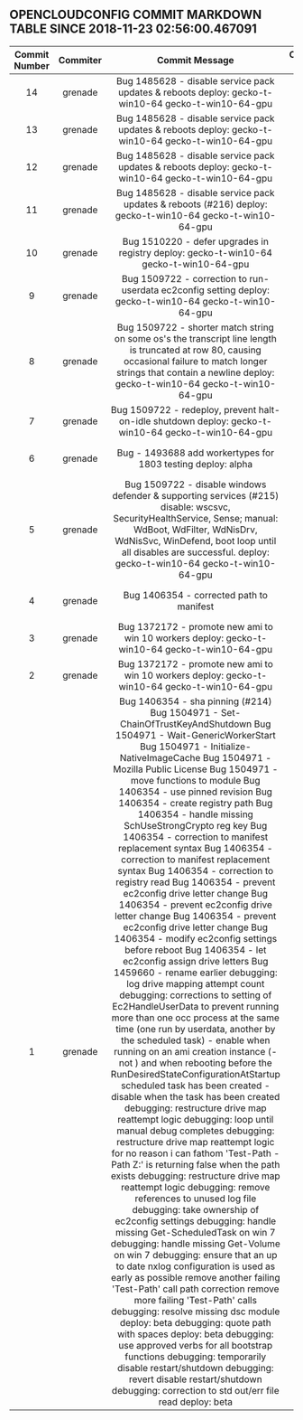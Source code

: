 ## OPENCLOUDCONFIG COMMIT MARKDOWN TABLE SINCE 2018-11-23 02:56:00.467091

| Commit Number | Commiter | Commit Message | Commit Url | Date | 
|:---:|:----:|:----------------------------------:|:------:|:----:| 
|14|grenade|Bug 1485628 - disable service pack updates & reboots  deploy: gecko-t-win10-64 gecko-t-win10-64-gpu|[URL](https://github.com/mozilla-releng/OpenCloudConfig/commit/4053e2c3c0db9b63ff74ca32c9bb6c14ccc4f08a)|2018-11-28 17:27:08
|13|grenade|Bug 1485628 - disable service pack updates & reboots  deploy: gecko-t-win10-64 gecko-t-win10-64-gpu|[URL](https://github.com/mozilla-releng/OpenCloudConfig/commit/bbdfd298d8fed84fab86e30d4322b365fb01a604)|2018-11-28 17:18:59
|12|grenade|Bug 1485628 - disable service pack updates & reboots  deploy: gecko-t-win10-64 gecko-t-win10-64-gpu|[URL](https://github.com/mozilla-releng/OpenCloudConfig/commit/bcb4c6ddd1c4efdc7fc07eb079b934e7a76ca12d)|2018-11-28 17:10:22
|11|grenade|Bug 1485628 - disable service pack updates & reboots (#216)  deploy: gecko-t-win10-64 gecko-t-win10-64-gpu|[URL](https://github.com/mozilla-releng/OpenCloudConfig/commit/3c874a7b7ab236ec1939728b43451e44eb50ff6f)|2018-11-28 17:08:20
|10|grenade|Bug 1510220 - defer upgrades in registry  deploy: gecko-t-win10-64 gecko-t-win10-64-gpu|[URL](https://github.com/mozilla-releng/OpenCloudConfig/commit/c421eb84b254a74a84916ad5bd1d957bea060f33)|2018-11-27 13:39:44
|9|grenade|Bug 1509722 - correction to run-userdata ec2config setting  deploy: gecko-t-win10-64 gecko-t-win10-64-gpu|[URL](https://github.com/mozilla-releng/OpenCloudConfig/commit/0952e36cbab072488f1bea41d1095a13063c705e)|2018-11-27 12:53:44
|8|grenade|Bug 1509722 - shorter match string  on some os's the transcript line length is truncated at row 80, causing occasional failure to match longer strings that contain a newline  deploy: gecko-t-win10-64 gecko-t-win10-64-gpu|[URL](https://github.com/mozilla-releng/OpenCloudConfig/commit/7ead7d21328907a108fb6bd228fef28c700d60c6)|2018-11-27 11:56:39
|7|grenade|Bug 1509722 - redeploy, prevent halt-on-idle shutdown  deploy: gecko-t-win10-64 gecko-t-win10-64-gpu|[URL](https://github.com/mozilla-releng/OpenCloudConfig/commit/07d3d6340f241e398fd91285363447e9dda0e47b)|2018-11-27 10:28:52
|6|grenade|Bug - 1493688 add workertypes for 1803 testing  deploy: alpha|[URL](https://github.com/mozilla-releng/OpenCloudConfig/commit/9af661f41e9085149b690fad872ea315f22ac2f7)|2018-11-27 10:10:57
|5|grenade| Bug 1509722 - disable windows defender & supporting services (#215)  disable: wscsvc, SecurityHealthService, Sense; manual: WdBoot, WdFilter, WdNisDrv, WdNisSvc, WinDefend, boot loop until all disables are successful.  deploy: gecko-t-win10-64 gecko-t-win10-64-gpu|[URL](https://github.com/mozilla-releng/OpenCloudConfig/commit/822e71bff955f714d1d318dc2b0483ca672e2e53)|2018-11-27 09:16:58
|4|grenade|Bug 1406354 - corrected path to manifest|[URL](https://github.com/mozilla-releng/OpenCloudConfig/commit/688a98094cdc0bd2e3838ab8e62b409d0f55d149)|2018-11-26 09:20:51
|3|grenade|Bug 1372172 - promote new ami to win 10 workers  deploy: gecko-t-win10-64 gecko-t-win10-64-gpu|[URL](https://github.com/mozilla-releng/OpenCloudConfig/commit/496b6e8d17392503b50c05086c38167d5747fea6)|2018-11-25 10:50:44
|2|grenade|Bug 1372172 - promote new ami to win 10 workers  deploy: gecko-t-win10-64 gecko-t-win10-64-gpu|[URL](https://github.com/mozilla-releng/OpenCloudConfig/commit/606fe69601a6621b144580f17365234e5347766d)|2018-11-25 10:43:42
|1|grenade|Bug 1406354 - sha pinning (#214)    Bug 1504971 - Set-ChainOfTrustKeyAndShutdown    Bug 1504971 - Wait-GenericWorkerStart    Bug 1504971 - Initialize-NativeImageCache    Bug 1504971 - Mozilla Public License    Bug 1504971 - move functions to module    Bug 1406354 - use pinned revision    Bug 1406354 - create registry path    Bug 1406354 - handle missing SchUseStrongCrypto reg key    Bug 1406354 - correction to manifest replacement syntax    Bug 1406354 - correction to manifest replacement syntax    Bug 1406354 - correction to registry read    Bug 1406354 - prevent ec2config drive letter change    Bug 1406354 - prevent ec2config drive letter change    Bug 1406354 - prevent ec2config drive letter change    Bug 1406354 - modify ec2config settings before reboot    Bug 1406354 - let ec2config assign drive letters    Bug 1459660 - rename earlier    debugging: log drive mapping attempt count    debugging: corrections to setting of Ec2HandleUserData  to prevent running more than one occ process at the same time (one run by userdata, another by the scheduled task)  - enable when running on an ami creation instance (-not ) and when rebooting before the RunDesiredStateConfigurationAtStartup scheduled task has been created  - disable when the task has been created    debugging: restructure drive map reattempt logic    debugging: loop until manual debug completes    debugging: restructure drive map reattempt logic  for no reason i can fathom 'Test-Path -Path Z:\' is returning false when the path exists    debugging: restructure drive map reattempt logic    debugging: remove references to unused log file    debugging: take ownership of ec2config settings    debugging: handle missing Get-ScheduledTask on win 7    debugging: handle missing Get-Volume on win 7    debugging: ensure that an up to date nxlog configuration is used as early as possible    remove another failing 'Test-Path' call    path correction    remove more failing 'Test-Path' calls    debugging: resolve missing dsc module  deploy: beta    debugging: quote path with spaces  deploy: beta    debugging: use approved verbs for all bootstrap functions    debugging: temporarily disable restart/shutdown    debugging: revert disable restart/shutdown    debugging: correction to std out/err file read  deploy: beta|[URL](https://github.com/mozilla-releng/OpenCloudConfig/commit/9d74a89cadd596ffc7f5f0762d838ff4dd6651dc)|2018-11-25 10:38:10


